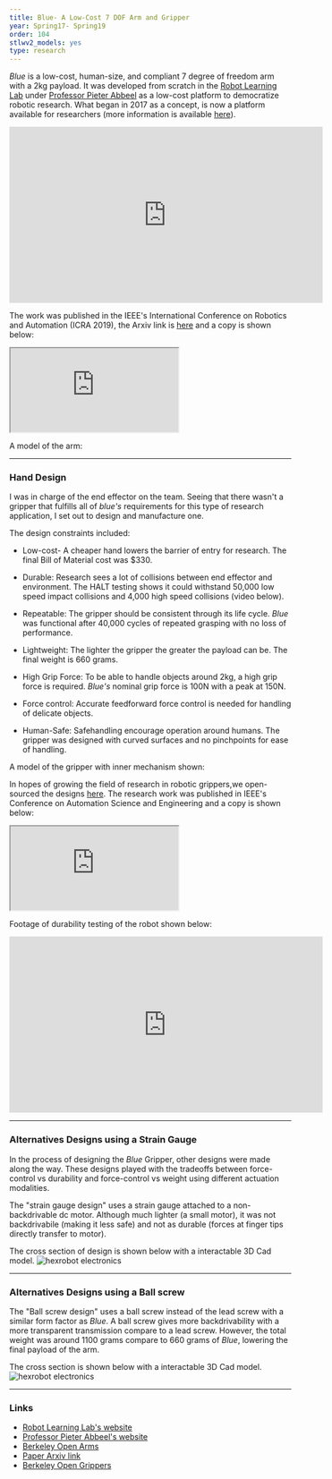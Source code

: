 ```yaml
---
title: Blue- A Low-Cost 7 DOF Arm and Gripper
year: Spring17- Spring19
order: 104
stlwv2_models: yes
type: research
---
```


*Blue* is a low-cost, human-size, and compliant 7 degree of freedom arm with a 2kg payload.
It was developed from scratch in the [Robot Learning Lab](http://rll.berkeley.edu/) under [Professor Pieter Abbeel](https://people.eecs.berkeley.edu/~pabbeel/) as a low-cost platform to democratize robotic research.
What began in 2017 as a concept, is now a platform available for researchers (more information is available [here](https://www.berkeleyopenarms.org/)).

<iframe width="560" height="315" src="https://www.youtube.com/embed/RCQNIgySaYw" frameborder="0" allow="accelerometer; autoplay; encrypted-media; gyroscope; picture-in-picture" allowfullscreen></iframe>

The work was published in the IEEE's International Conference on Robotics and Automation (ICRA 2019), the Arxiv link is [here](https://arxiv.org/abs/1904.03815) and a copy is shown below: 

<iframe src="https://drive.google.com/file/d/1BF0iX-mr0g-xxwFFcOnAoNCMtre2P8h1/preview"></iframe>

A model of the arm:
<div class="stlwv2-model" data-model-url="/website/assets/models/longboard_remote.stl"></div>
<!-- find and make stl -->

---
### Hand Design

I was in charge of the end effector on the team.
Seeing that there wasn't a gripper that fulfills all of *blue's* requirements for this type of research application, I set out to design and manufacture one.

The design constraints included:


- Low-cost- 
A cheaper hand lowers the barrier of entry for research. The final Bill of Material cost was $330.

- Durable: 
Research sees a lot of collisions between end effector and environment. The HALT testing shows it could withstand 50,000 low speed impact collisions and 4,000 high speed collisions (video below).

- Repeatable:
The gripper should be consistent through its life cycle. *Blue* was functional after 40,000 cycles of repeated grasping with no loss of performance.

- Lightweight:
The lighter the gripper the greater the payload can be. The final weight is 660 grams.

- High Grip Force:
To be able to handle objects around 2kg, a high grip force is required. *Blue's* nominal grip force is 100N with a peak at 150N.

- Force control:
Accurate feedforward force control is needed for handling of delicate objects.

- Human-Safe:
Safehandling encourage operation around humans. The gripper was designed with curved surfaces and no pinchpoints for ease of handling.


A model of the gripper with inner mechanism shown:
<div class="stlwv2-model" data-model-url="/website/assets/models/longboard_remote.stl"></div>
<!-- find and make stl -->


In hopes of growing the field of research in robotic grippers,we open-sourced the designs [here](https://berkeleyopengrippers.github.io/).
The research work was published in IEEE's Conference on Automation Science and Engineering and a copy is shown below:
<iframe src="https://drive.google.com/file/d/1LC0DirgkaY__70R6G0JBzAUYHXj9ZpEU/preview"></iframe>

Footage of durability testing of the robot shown below:
<iframe width="560" height="315" src="https://www.youtube.com/embed/3JgtpOue68Y" frameborder="0" allow="accelerometer; autoplay; encrypted-media; gyroscope; picture-in-picture" allowfullscreen></iframe>

---
### Alternatives Designs using a Strain Gauge


In the process of designing the *Blue* Gripper, other designs were made along the way.
These designs played with the tradeoffs between force-control vs durability and force-control vs weight using different actuation modalities.

The "strain gauge design" uses a strain gauge attached to a non-backdrivable dc motor.
Although much lighter (a small motor), it was not backdrivabile (making it less safe) and not as durable (forces at finger tips directly transfer to motor).

The cross section of design is shown below with a interactable 3D Cad model.
![hexrobot electronics](/website/assets/images/Hand1.jpg)
<div class="stlwv2-model" data-model-url="/website/assets/models/longboard_remote.stl"></div>
<!-- find and make stl -->

---
### Alternatives Designs using a Ball screw


The "Ball screw design" uses a ball screw instead of the lead screw with a similar form factor as *Blue*.
A ball screw gives more backdrivability with a more transparent transmission compare to a lead screw.
However, the total weight was around 1100 grams compare to 660 grams of *Blue*, lowering the final payload of the arm.

The cross section is shown below with a interactable 3D Cad model.
![hexrobot electronics](/website/assets/images/Hand2.jpg)
<div class="stlwv2-model" data-model-url="/website/assets/models/longboard_remote.stl"></div>
<!-- find and make stl -->



---

### Links

- [Robot Learning Lab's website](http://rll.berkeley.edu/)
- [Professor Pieter Abbeel's website](https://people.eecs.berkeley.edu/~pabbeel/)
- [Berkeley Open Arms](https://www.berkeleyopenarms.org/)
- [Paper Arxiv link](https://arxiv.org/abs/1904.03815)
- [Berkeley Open Grippers](https://berkeleyopengrippers.github.io/)